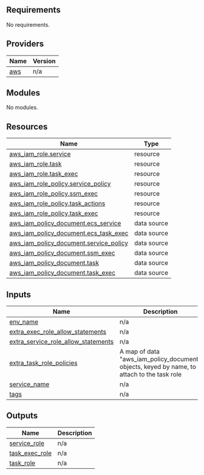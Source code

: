<!-- BEGIN_TF_DOCS -->
## Requirements

No requirements.

## Providers

| Name | Version |
|------|---------|
| <a name="provider_aws"></a> [aws](#provider\_aws) | n/a |

## Modules

No modules.

## Resources

| Name | Type |
|------|------|
| [aws_iam_role.service](https://registry.terraform.io/providers/hashicorp/aws/latest/docs/resources/iam_role) | resource |
| [aws_iam_role.task](https://registry.terraform.io/providers/hashicorp/aws/latest/docs/resources/iam_role) | resource |
| [aws_iam_role.task_exec](https://registry.terraform.io/providers/hashicorp/aws/latest/docs/resources/iam_role) | resource |
| [aws_iam_role_policy.service_policy](https://registry.terraform.io/providers/hashicorp/aws/latest/docs/resources/iam_role_policy) | resource |
| [aws_iam_role_policy.ssm_exec](https://registry.terraform.io/providers/hashicorp/aws/latest/docs/resources/iam_role_policy) | resource |
| [aws_iam_role_policy.task_actions](https://registry.terraform.io/providers/hashicorp/aws/latest/docs/resources/iam_role_policy) | resource |
| [aws_iam_role_policy.task_exec](https://registry.terraform.io/providers/hashicorp/aws/latest/docs/resources/iam_role_policy) | resource |
| [aws_iam_policy_document.ecs_service](https://registry.terraform.io/providers/hashicorp/aws/latest/docs/data-sources/iam_policy_document) | data source |
| [aws_iam_policy_document.ecs_task_exec](https://registry.terraform.io/providers/hashicorp/aws/latest/docs/data-sources/iam_policy_document) | data source |
| [aws_iam_policy_document.service_policy](https://registry.terraform.io/providers/hashicorp/aws/latest/docs/data-sources/iam_policy_document) | data source |
| [aws_iam_policy_document.ssm_exec](https://registry.terraform.io/providers/hashicorp/aws/latest/docs/data-sources/iam_policy_document) | data source |
| [aws_iam_policy_document.task](https://registry.terraform.io/providers/hashicorp/aws/latest/docs/data-sources/iam_policy_document) | data source |
| [aws_iam_policy_document.task_exec](https://registry.terraform.io/providers/hashicorp/aws/latest/docs/data-sources/iam_policy_document) | data source |

## Inputs

| Name | Description | Type | Default | Required |
|------|-------------|------|---------|:--------:|
| <a name="input_env_name"></a> [env\_name](#input\_env\_name) | n/a | `string` | n/a | yes |
| <a name="input_extra_exec_role_allow_statements"></a> [extra\_exec\_role\_allow\_statements](#input\_extra\_exec\_role\_allow\_statements) | n/a | `list(string)` | `[]` | no |
| <a name="input_extra_service_role_allow_statements"></a> [extra\_service\_role\_allow\_statements](#input\_extra\_service\_role\_allow\_statements) | n/a | `list(string)` | `[]` | no |
| <a name="input_extra_task_role_policies"></a> [extra\_task\_role\_policies](#input\_extra\_task\_role\_policies) | A map of data "aws\_iam\_policy\_document" objects, keyed by name, to attach to the task role | `map(any)` | `{}` | no |
| <a name="input_service_name"></a> [service\_name](#input\_service\_name) | n/a | `string` | n/a | yes |
| <a name="input_tags"></a> [tags](#input\_tags) | n/a | `map(string)` | n/a | yes |

## Outputs

| Name | Description |
|------|-------------|
| <a name="output_service_role"></a> [service\_role](#output\_service\_role) | n/a |
| <a name="output_task_exec_role"></a> [task\_exec\_role](#output\_task\_exec\_role) | n/a |
| <a name="output_task_role"></a> [task\_role](#output\_task\_role) | n/a |
<!-- END_TF_DOCS -->
